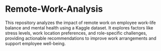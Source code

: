 # Remote-Work-Analysis
This repository analyzes the impact of remote work on employee work-life balance and mental health using a Kaggle dataset. It explores factors like stress levels, work location preferences, and role-specific challenges, providing actionable recommendations to improve work arrangements and support employee well-being.
